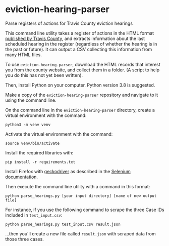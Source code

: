 # eviction-hearing-parser

Parse registers of actions for Travis County eviction hearings

This command line utility takes a register of actions in the HTML format [published by Travis County](odysseypa.traviscountytx.gov), and extracts information about the last scheduled hearing in the register (regardless of whether the hearing is in the past or future). It can output a CSV collecting this information from many HTML files.

To use `eviction-hearing-parser`, download the HTML records that interest you from the county website, and collect them in a folder. (A script to help you do this has not yet been written).

Then, install Python on your computer. Python version 3.8 is suggested.

Make a copy of the `eviction-hearing-parser` repository and navigate to it using the command line.

On the command line in the `eviction-hearing-parser` directory, create a virtual environment with the command:

`python3 -m venv venv`

Activate the virtual environment with the command:

`source venv/bin/activate`

Install the required libraries with:

`pip install -r requirements.txt`

Install Firefox with [geckodriver](https://github.com/mozilla/geckodriver/releases) as described in the [Selenium documentation](https://selenium-python.readthedocs.io/installation.html).

Then execute the command line utility with a command in this format:

`python parse_hearings.py [your input directory] [name of new output file]`

For instance, if you use the following command to scrape the three Case IDs included in `test_input.csv`:

`python parse_hearings.py test_input.csv result.json`

...then you'll create a new file called `result.json` with scraped data from those three cases.
